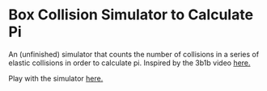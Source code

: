 # Box Collision Simulator to Calculate Pi

An (unfinished) simulator that counts the number of collisions in a series of elastic collisions in order to calculate pi. Inspired by the 3b1b video [here.](https://www.youtube.com/watch?v=HEfHFsfGXjs)

Play with the simulator [here.](http://xueqilin.me/side-projects/box-collision)